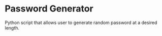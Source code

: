 # Password Generator

Python script that allows user to generate random password at a desired length. 